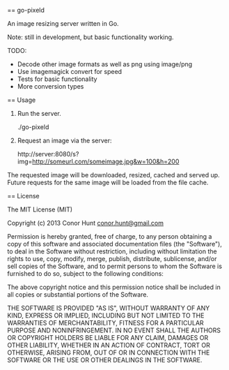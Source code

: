 == go-pixeld

An image resizing server written in Go.

Note: still in development, but basic functionality working.

TODO:
* Decode other image formats as well as png using image/png
* Use imagemagick convert for speed
* Tests for basic functionality
* More conversion types

== Usage

1. Run the server. 

    ./go-pixeld

2. Request an image via the server:

    http://server:8080/s?img=http://someurl.com/someimage.jpg&w=100&h=200

The requested image will be downloaded, resized, cached and served up. Future requests
for the same image will be loaded from the file cache.

== License

The MIT License (MIT)

Copyright (c) 2013 Conor Hunt <conor.hunt@gmail.com>

Permission is hereby granted, free of charge, to any person obtaining a copy
of this software and associated documentation files (the "Software"), to deal
in the Software without restriction, including without limitation the rights
to use, copy, modify, merge, publish, distribute, sublicense, and/or sell
copies of the Software, and to permit persons to whom the Software is
furnished to do so, subject to the following conditions:

The above copyright notice and this permission notice shall be included in
all copies or substantial portions of the Software.

THE SOFTWARE IS PROVIDED "AS IS", WITHOUT WARRANTY OF ANY KIND, EXPRESS OR
IMPLIED, INCLUDING BUT NOT LIMITED TO THE WARRANTIES OF MERCHANTABILITY,
FITNESS FOR A PARTICULAR PURPOSE AND NONINFRINGEMENT. IN NO EVENT SHALL THE
AUTHORS OR COPYRIGHT HOLDERS BE LIABLE FOR ANY CLAIM, DAMAGES OR OTHER
LIABILITY, WHETHER IN AN ACTION OF CONTRACT, TORT OR OTHERWISE, ARISING FROM,
OUT OF OR IN CONNECTION WITH THE SOFTWARE OR THE USE OR OTHER DEALINGS IN
THE SOFTWARE.